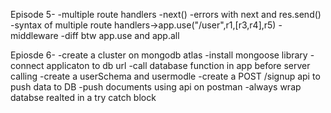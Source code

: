 Episode 5-
-multiple route handlers
-next()
-errors with next and res.send()
-syntax of multiple route handlers->app.use("/user",r1,[r3,r4],r5)
-middleware
-diff btw app.use and app.all

Epiosde 6-
-create a cluster on mongodb atlas
-install mongoose library
-connect applicaton to db url
-call database function in app before server calling
-create a userSchema and usermodle
-create a POST /signup api to push data to DB
-push documents using api on postman
-always wrap databse realted in a try catch block
